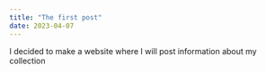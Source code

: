```yaml
---
title: "The first post"
date: 2023-04-07
---
```


I decided to make a website where I will post information about my collection
